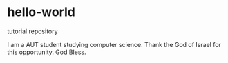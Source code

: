 # hello-world
tutorial repository

I am a AUT student studying computer science. Thank the God of Israel for this opportunity. God Bless.
